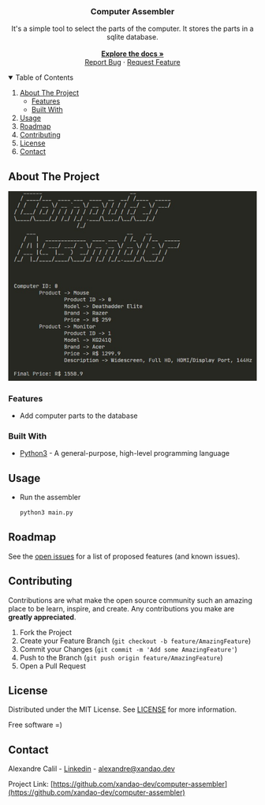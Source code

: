 <br />
<p align="center">
  <h3 align="center">Computer Assembler</h3>

  <p align="center">
    It's a simple tool to select the parts of the computer. It stores the parts in a sqlite database.
    <br />
    <br />
    <a href="https://github.com/xandao-dev/computer-assembler"><strong>Explore the docs »</strong></a>
    <br />
    <a href="https://github.com/xandao-dev/computer-assembler/issue">Report Bug</a>
    ·
    <a href="https://github.com/xandao-dev/computer-assembler/issues">Request Feature</a>
  </p>
</p>



<!-- TABLE OF CONTENTS -->
<details open="open">
  <summary>Table of Contents</summary>
  <ol>
    <li>
      <a href="#about-the-project">About The Project</a>
      <ul>
        <li><a href="#features">Features</a></li>
        <li><a href="#built-with">Built With</a></li>
      </ul>
    </li>
    <li><a href="#usage">Usage</a></li>
    <li><a href="#roadmap">Roadmap</a></li>
    <li><a href="#contributing">Contributing</a></li>
    <li><a href="#license">License</a></li>
    <li><a href="#contact">Contact</a></li>
  </ol>
</details>



<!-- ABOUT THE PROJECT -->
## About The Project

<div align="center">
  <a href="https://github.com/xandao-dev/computer-assembler">
    <img src="images/assembler.jpg" alt="computer assembler logo">
  </a>
</div>

### Features

* Add computer parts to the database


### Built With

* [Python3](https://www.python.org/) - A general-purpose, high-level programming language


<!-- USAGE EXAMPLES -->
## Usage

* Run the assembler

	```sh
  python3 main.py
  ```

<!-- ROADMAP -->
## Roadmap

See the [open issues](https://github.com/xandao-dev/computer-assembler/issues) for a list of proposed features (and known issues).


<!-- CONTRIBUTING -->
## Contributing

Contributions are what make the open source community such an amazing place to be learn, inspire, and create. Any contributions you make are **greatly appreciated**.

1. Fork the Project
2. Create your Feature Branch (`git checkout -b feature/AmazingFeature`)
3. Commit your Changes (`git commit -m 'Add some AmazingFeature'`)
4. Push to the Branch (`git push origin feature/AmazingFeature`)
5. Open a Pull Request

<!-- LICENSE -->
## License

Distributed under the MIT License. See [LICENSE](./LICENSE.md) for more information.

Free software =)


<!-- CONTACT -->
## Contact

Alexandre Calil - [Linkedin](https://www.linkedin.com/in/xandao-dev/) - [alexandre@xandao.dev](mailto:alexandre@xandao.dev)

Project Link: [https://github.com/xandao-dev/computer-assembler](https://github.com/xandao-dev/computer-assembler)
